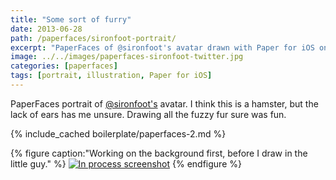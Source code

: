 ```yaml
---
title: "Some sort of furry"
date: 2013-06-28
path: /paperfaces/sironfoot-portrait/
excerpt: "PaperFaces of @sironfoot's avatar drawn with Paper for iOS on an iPad."
image: ../../images/paperfaces-sironfoot-twitter.jpg
categories: [paperfaces]
tags: [portrait, illustration, Paper for iOS]
---
```


PaperFaces portrait of [@sironfoot's](https://twitter.com/sironfoot) avatar. I think this is a hamster, but the lack of ears has me unsure. Drawing all the fuzzy fur sure was fun.

{% include_cached boilerplate/paperfaces-2.md %}

{% figure caption:"Working on the background first, before I draw in the little guy." %}
[![In process screenshot](../../images/paperfaces-sironfoot-process-600.jpg)](../../images/paperfaces-sironfoot-process-lg.jpg)
{% endfigure %}
